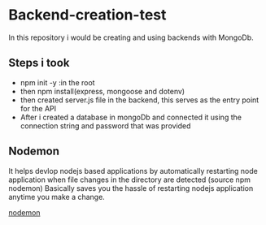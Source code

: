 # Backend-creation-test
In this repository i would be creating and using backends with MongoDb.



## Steps i took
- npm init -y :in the root
- then npm install(express, mongoose and dotenv)
- then created server.js file in the backend, this serves as the entry point for the API
- After i created a database in mongoDb and connected it using the connection string and password that was provided



## Nodemon
It helps devlop nodejs based applications by automatically restarting node application when file changes in the directory are detected
(source npm nodemon)
Basically saves you the hassle of restarting nodejs application anytime you make a change.

[nodemon](https://www.npmjs.com/package/nodemon)
